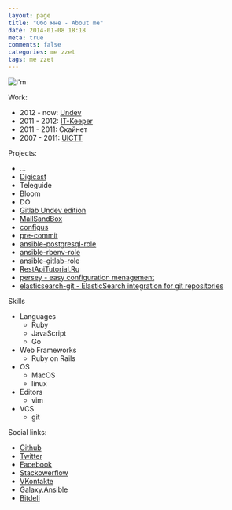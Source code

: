 ```yaml
---
layout: page
title: "Обо мне - About me"
date: 2014-01-08 18:18
meta: true
comments: false
categories: me zzet
tags: me zzet
---
```

![I'm](https://pp.vk.me/c410129/v410129906/4ea3/YU43ao3Yy08.jpg)

Work:

- 2012 - now: [Undev](http://undev.ru)
- 2011 - 2012: [IT-Keeper](http://itkeeper.ru/)
- 2011 - 2011: Скайнет
- 2007 - 2011: [UlCTT](http://ctt.ulstu.ru)

Projects:

- ...
- [Digicast](http://digicast.ru)
- Teleguide
- Bloom
- DO
- [Gitlab Undev edition](https://github.com/Undev/gitlabhq)
- [MailSandBox](https://github.com/kaize/mail_sandbox)
- [configus](https://github.com/kaize/configus)
- [pre-commit](https://github.com/jish/pre-commit)
- [ansible-postgresql-role](https://galaxy.ansibleworks.com/list#/roles/101)
- [ansible-rbenv-role](https://galaxy.ansibleworks.com/list#/roles/102)
- [ansible-gitlab-role](https://galaxy.ansibleworks.com/list#/roles/115)
- [RestApiTutorial.Ru](http://restapitutorial.ru)
- [persey - easy configuration menagement](https://github.com/zzet/persey)
- [elasticsearch-git - ElasticSearch integration for git repositories](https://github.com/zzet/elasticsearch-git)

Skills

- Languages
  - Ruby
  - JavaScript
  - Go
- Web Frameworks
  - Ruby on Rails
- OS
  - MacOS
  - linux
- Editors
  - vim
- VCS
  - git

Social links:

- [Github](https://github.com/zzet)
- [Twitter](https://twitter.com/zzetorg)
- [Facebook](https://www.facebook.com/andrew.kumanyaev)
- [Stackowerflow](http://stackoverflow.com/users/1282049/zzet)
- [VKontakte](https://vk.com/zzet_org)
- [Galaxy.Ansible](https://galaxy.ansibleworks.com/list#/users/597)
- [Bitdeli](https://bitdeli.com/zzet)
